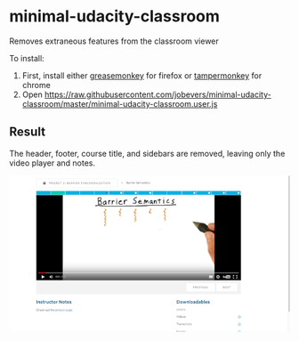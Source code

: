 # minimal-udacity-classroom
Removes extraneous features from the classroom viewer

To install:
 1. First, install either [greasemonkey](https://addons.mozilla.org/en-US/firefox/addon/greasemonkey/) for firefox or [tampermonkey](https://chrome.google.com/webstore/detail/tampermonkey/dhdgffkkebhmkfjojejmpbldmpobfkfo?hl=en) for chrome
 1. Open https://raw.githubusercontent.com/jobevers/minimal-udacity-classroom/master/minimal-udacity-classroom.user.js

## Result

The header, footer, course title, and sidebars are removed, leaving only the video player and notes.

![Preview](preview.png)

